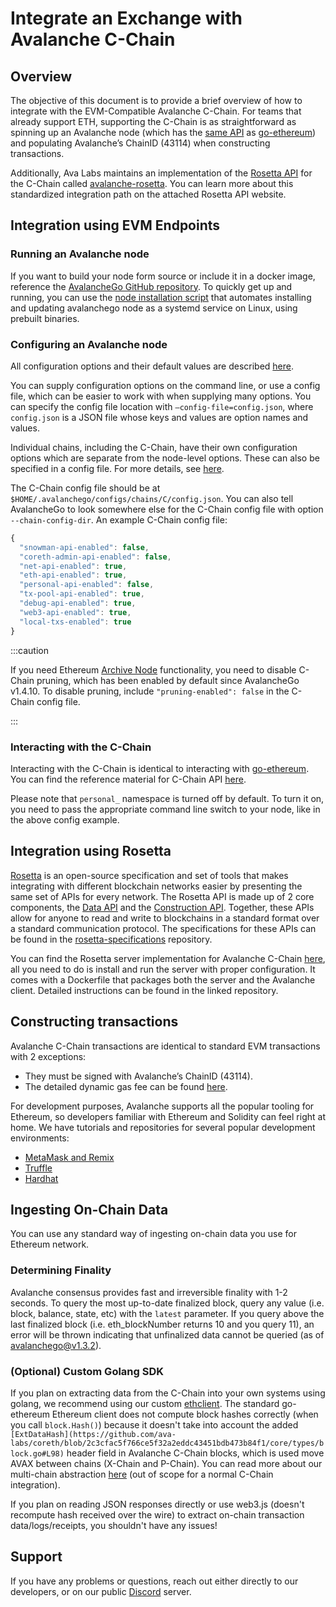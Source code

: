 # Integrate an Exchange with Avalanche C-Chain

## Overview

The objective of this document is to provide a brief overview of how to integrate with the EVM-Compatible Avalanche C-Chain. For teams that already support ETH, supporting the C-Chain is as straightforward as spinning up an Avalanche node (which has the [same API](https://eth.wiki/json-rpc/API) as [go-ethereum](https://geth.ethereum.org/docs/rpc/server)) and populating Avalanche’s ChainID (43114) when constructing transactions.

Additionally, Ava Labs maintains an implementation of the [Rosetta API](https://www.rosetta-api.org/) for the C-Chain called [avalanche-rosetta](https://github.com/ava-labs/avalanche-rosetta). You can learn more about this standardized integration path on the attached Rosetta API website.

## Integration using EVM Endpoints

### Running an Avalanche node

If you want to build your node form source or include it in a docker image, reference the [AvalancheGo GitHub repository](https://github.com/ava-labs/avalanchego). To quickly get up and running, you can use the [node installation script](../nodes-and-staking/set-up-node-with-installer.md) that automates installing and updating avalanchego node as a systemd service on Linux, using prebuilt binaries.

### Configuring an Avalanche node

All configuration options and their default values are described [here](../../references/command-line-interface.md).

You can supply configuration options on the command line, or use a config file, which can be easier to work with when supplying many options. You can specify the config file location with `—config-file=config.json`, where `config.json` is a JSON file whose keys and values are option names and values.

Individual chains, including the C-Chain, have their own configuration options which are separate from the node-level options. These can also be specified in a config file. For more details, see [here](../../references/command-line-interface.md#chain-configs).

The C-Chain config file should be at `$HOME/.avalanchego/configs/chains/C/config.json`. You can also tell AvalancheGo to look somewhere else for the C-Chain config file with option `--chain-config-dir`. An example C-Chain config file:

```javascript
{
  "snowman-api-enabled": false,
  "coreth-admin-api-enabled": false,
  "net-api-enabled": true,
  "eth-api-enabled": true,
  "personal-api-enabled": false,
  "tx-pool-api-enabled": true,
  "debug-api-enabled": true,
  "web3-api-enabled": true,
  "local-txs-enabled": true
}
```

:::caution

If you need Ethereum [Archive Node](https://ethereum.org/en/developers/docs/nodes-and-clients/#archive-node) functionality, you need to disable C-Chain pruning, which has been enabled by default since AvalancheGo v1.4.10. To disable pruning, include `"pruning-enabled": false` in the C-Chain config file.

:::

### Interacting with the C-Chain

Interacting with the C-Chain is identical to interacting with [go-ethereum](https://geth.ethereum.org/). You can find the reference material for C-Chain API [here](../../avalanchego-apis/contract-chain-c-chain-api.md).

Please note that `personal_` namespace is turned off by default. To turn it on, you need to pass the appropriate command line switch to your node, like in the above config example.

## Integration using Rosetta

[Rosetta](https://www.rosetta-api.org/) is an open-source specification and set of tools that makes integrating with different blockchain networks easier by presenting the same set of APIs for every network. The Rosetta API is made up of 2 core components, the [Data API](https://www.rosetta-api.org/docs/data_api_introduction.html) and the [Construction API](https://www.rosetta-api.org/docs/construction_api_introduction.html). Together, these APIs allow for anyone to read and write to blockchains in a standard format over a standard communication protocol. The specifications for these APIs can be found in the [rosetta-specifications](https://github.com/coinbase/rosetta-specifications) repository.

You can find the Rosetta server implementation for Avalanche C-Chain [here](https://github.com/ava-labs/avalanche-rosetta), all you need to do is install and run the server with proper configuration. It comes with a Dockerfile that packages both the server and the Avalanche client. Detailed instructions can be found in the linked repository.

## Constructing transactions

Avalanche C-Chain transactions are identical to standard EVM transactions with 2 exceptions:

* They must be signed with Avalanche’s ChainID (43114).
* The detailed dynamic gas fee can be found [here](../../../learn/platform-overview/transaction-fees.md#c-chain-fees).

For development purposes, Avalanche supports all the popular tooling for Ethereum, so developers familiar with Ethereum and Solidity can feel right at home. We have tutorials and repositories for several popular development environments:

* [MetaMask and Remix](../smart-contracts/deploy-a-smart-contract-on-avalanche-using-remix-and-metamask.md)
* [Truffle](../smart-contracts/using-truffle-with-the-avalanche-c-chain.md)
* [Hardhat](../smart-contracts/using-hardhat-with-the-avalanche-c-chain.md)

## Ingesting On-Chain Data

You can use any standard way of ingesting on-chain data you use for Ethereum network.

### Determining Finality

Avalanche consensus provides fast and irreversible finality with 1-2 seconds. To query the most up-to-date finalized block, query any value (i.e. block, balance, state, etc) with the `latest` parameter. If you query above the last finalized block (i.e. eth\_blockNumber returns 10 and you query 11), an error will be thrown indicating that unfinalized data cannot be queried (as of avalanchego@v1.3.2).

### (Optional) Custom Golang SDK

If you plan on extracting data from the C-Chain into your own systems using golang, we recommend using our custom [ethclient](https://github.com/ava-labs/coreth/tree/master/ethclient). The standard go-ethereum Ethereum client does not compute block hashes correctly (when you call `block.Hash()`) because it doesn't take into account the added `[ExtDataHash](https://github.com/ava-labs/coreth/blob/2c3cfac5f766ce5f32a2eddc43451bdb473b84f1/core/types/block.go#L98)` header field in Avalanche C-Chain blocks, which is used move AVAX between chains (X-Chain and P-Chain). You can read more about our multi-chain abstraction [here](../../../learn/platform-overview/README.md) (out of scope for a normal C-Chain integration).

If you plan on reading JSON responses directly or use web3.js (doesn't recompute hash received over the wire) to extract on-chain transaction data/logs/receipts, you shouldn't have any issues!

## Support

If you have any problems or questions, reach out either directly to our developers, or on our public [Discord](https://chat.avalabs.org/) server.

